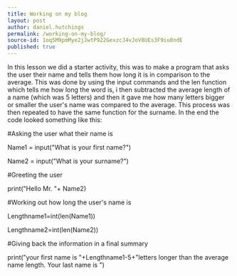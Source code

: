 ```yaml
---
title: Working on my blog
layout: post
author: daniel.hutchings
permalink: /working-on-my-blog/
source-id: 1oq5M9pmMye2jJwtP922GexzcJ4vJoV8UEs3F9iu8ndE
published: true
---
```

In this lesson we did a starter activity, this was to make a program that asks the user their name and tells them how long it is in comparison to the average. This was done by using the input commands and the len function which tells me how long the word is, i then subtracted the average length of a name (which was 5 letters) and then it gave me how many letters bigger or smaller the user's name was compared to the average. This process was then repeated to have the same function for the surname. In the end the code looked something like this:

#Asking the user what their name is

Name1 = input("What is your first name?")

Name2 = input("What is your surname?")

#Greeting the user

print("Hello Mr. "+ Name2)

#Working out how long the user's name is

Lengthname1=int(len(Name1))

Lengthname2=int(len(Name2))

#Giving back the information in a final summary

print("your first name is "+Lengthname1-5+"letters longer than the average name length. Your last name is ")

